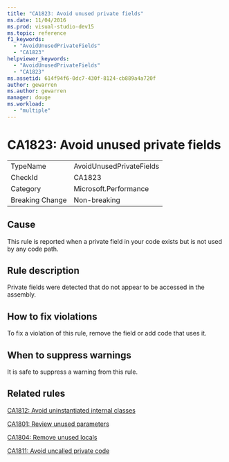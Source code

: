 ```yaml
---
title: "CA1823: Avoid unused private fields"
ms.date: 11/04/2016
ms.prod: visual-studio-dev15
ms.topic: reference
f1_keywords:
  - "AvoidUnusedPrivateFields"
  - "CA1823"
helpviewer_keywords:
  - "AvoidUnusedPrivateFields"
  - "CA1823"
ms.assetid: 614f94f6-0dc7-430f-8124-cb889a4a720f
author: gewarren
ms.author: gewarren
manager: douge
ms.workload:
  - "multiple"
---
```

# CA1823: Avoid unused private fields

|||
|-|-|
|TypeName|AvoidUnusedPrivateFields|
|CheckId|CA1823|
|Category|Microsoft.Performance|
|Breaking Change|Non-breaking|

## Cause
 This rule is reported when a private field in your code exists but is not used by any code path.

## Rule description
 Private fields were detected that do not appear to be accessed in the assembly.

## How to fix violations
 To fix a violation of this rule, remove the field or add code that uses it.

## When to suppress warnings
 It is safe to suppress a warning from this rule.

## Related rules
 [CA1812: Avoid uninstantiated internal classes](../code-quality/ca1812-avoid-uninstantiated-internal-classes.md)

 [CA1801: Review unused parameters](../code-quality/ca1801-review-unused-parameters.md)

 [CA1804: Remove unused locals](../code-quality/ca1804-remove-unused-locals.md)

 [CA1811: Avoid uncalled private code](../code-quality/ca1811-avoid-uncalled-private-code.md)